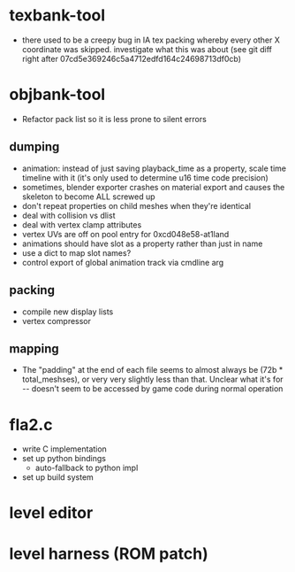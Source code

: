 # texbank-tool
- there used to be a creepy bug in IA tex packing whereby every other X coordinate
  was skipped. investigate what this was about (see git diff right after 07cd5e369246c5a4712edfd164c24698713df0cb)

# objbank-tool
- Refactor pack list so it is less prone to silent errors

## dumping
- animation: instead of just saving playback_time as a property,
             scale time timeline with it (it's only used to determine u16
             time code precision)
- sometimes, blender exporter crashes on material export and causes the skeleton to become ALL screwed up
- don't repeat properties on child meshes when they're identical 
- deal with collision vs dlist
- deal with vertex clamp attributes
- vertex UVs are off on pool entry for 0xcd048e58-at1land
- animations should have slot as a property rather than just in name
- use a dict to map slot names?
- control export of global animation track via cmdline arg

## packing
- compile new display lists
- vertex compressor

## mapping
- The "padding" at the end of each file seems
  to almost always be (72b * total_meshses), or very
  very slightly less than that.
  Unclear what it's for -- doesn't seem to be accessed
  by game code during normal operation




# fla2.c
- write C implementation
- set up python bindings
    - auto-fallback to python impl
- set up build system

# level editor

# level harness (ROM patch)
